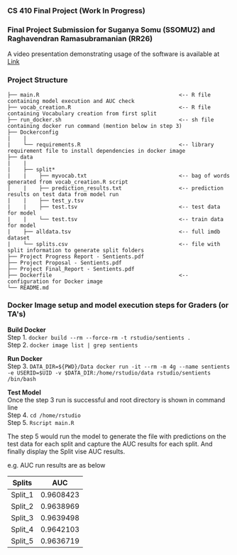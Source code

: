 ### CS 410 Final Project (**Work In Progress**)
### Final Project Submission for Suganya Somu (SSOMU2) and Raghavendran Ramasubramanian (RR26)

A video presentation demonstrating usage of the software is available at [Link](https://youtube)

### **Project Structure**

```plaintext
├── main.R                                            <-- R file containing model execution and AUC check
├── vocab_creation.R                                  <-- R file containing Vocabulary creation from first split
├── run_docker.sh                                     <-- sh file containing docker run command (mention below in step 3)
├── Dockerconfig
|    |
|    └── requirements.R                               <-- library requirement file to install dependencies in docker image
├── data
|    |
|    ├── split* 
|    |    ├── myvocab.txt                             <-- bag of words generated from vocab_creation.R script
|    |    ├── prediction_results.txt                  <-- prediction results on test data from model run
|    |    ├── test_y.tsv                               
|    |    ├── test.tsv                                <-- test data for model
|    |    └── test.tsv                                <-- train data for model
|    ├── alldata.tsv                                  <-- full imdb dataset
|    └── splits.csv                                   <-- file with split information to generate split folders
├── Project Progress Report - Sentients.pdf 
├── Project Proposal - Sentients.pdf 
├── Project Final_Report - Sentients.pdf 
├── Dockerfile                                        <-- configuration for Docker image
└── README.md                           
```

### **Docker Image setup and model execution steps for Graders (or TA's)**

**Build Docker**<br/>
Step 1. `docker build --rm --force-rm -t rstudio/sentients .` <br/>
Step 2. `docker image list | grep sentients`<br/>

**Run Docker**<br/>
Step 3. `DATA_DIR=${PWD}/Data docker run -it --rm -m 4g --name sentients -e USERID=$UID -v $DATA_DIR:/home/rstudio/data rstudio/sentients /bin/bash`<br/>

**Test Model**<br/>
Once the step 3 run is successful and root directory is shown in command line<br/>
Step 4. `cd /home/rstudio`<br/>
Step 5. `Rscript main.R`<br/>  

The step 5 would run the model to generate the file with predictions on the test data for each split and capture the AUC results for each split. And finally display the Split vise AUC results.

e.g. AUC run results are as below<br/>

| Splits 	| AUC 	|
|:---:	|:---:	|
| Split_1 	| 0.9608423 	|
| Split_2 	| 0.9638969 	|
| Split_3 	| 0.9639498 	|
| Split_4 	| 0.9642103 	|
| Split_5 	| 0.9636719 	|


